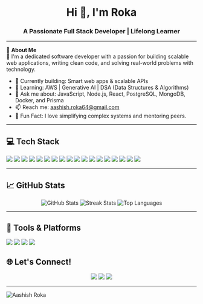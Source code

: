 <h1 align="center">Hi 👋, I'm Roka</h1>
<h3 align="center">A Passionate Full Stack Developer | Lifelong Learner</h3>

---

🌟 **About Me**  
🚀 I'm a dedicated software developer with a passion for building scalable web applications, writing clean code, and solving real-world problems with technology.

- 🔭 Currently building: Smart web apps & scalable APIs  
- 🌱 Learning: AWS | Generative AI | DSA (Data Structures & Algorithms)  
- 💬 Ask me about: JavaScript, Node.js, React, PostgreSQL, MongoDB, Docker, and Prisma  
- 📫 Reach me: [aashish.roka64@gmail.com](mailto:aashish.roka64@gmail.com)  
- 🧠 Fun Fact: I love simplifying complex systems and mentoring peers.

---

## 💻 Tech Stack
<p align="left">
  <img src="https://img.shields.io/badge/javascript-%23323330.svg?style=for-the-badge&logo=javascript&logoColor=%23F7DF1E"/>
  <img src="https://img.shields.io/badge/typescript-%23007ACC.svg?style=for-the-badge&logo=typescript&logoColor=white"/>
  <img src="https://img.shields.io/badge/node.js-6DA55F?style=for-the-badge&logo=node.js&logoColor=white"/>
  <img src="https://img.shields.io/badge/express.js-%23404d59.svg?style=for-the-badge&logo=express&logoColor=%2361DAFB"/>
  <img src="https://img.shields.io/badge/react-%2320232a.svg?style=for-the-badge&logo=react&logoColor=%2361DAFB"/>
  <img src="https://img.shields.io/badge/next-black?style=for-the-badge&logo=next.js&logoColor=white"/>
  <img src="https://img.shields.io/badge/tailwindcss-%2338B2AC.svg?style=for-the-badge&logo=tailwind-css&logoColor=white"/>
  <img src="https://img.shields.io/badge/postgres-%23316192.svg?style=for-the-badge&logo=postgresql&logoColor=white"/>
  <img src="https://img.shields.io/badge/mysql-4479A1.svg?style=for-the-badge&logo=mysql&logoColor=white"/>
  <img src="https://img.shields.io/badge/MongoDB-%234ea94b.svg?style=for-the-badge&logo=mongodb&logoColor=white"/>
  <img src="https://img.shields.io/badge/Prisma-3982CE?style=for-the-badge&logo=Prisma&logoColor=white"/>
  <img src="https://img.shields.io/badge/docker-%230db7ed.svg?style=for-the-badge&logo=docker&logoColor=white"/>
  <img src="https://img.shields.io/badge/github-%23121011.svg?style=for-the-badge&logo=github&logoColor=white"/>
  <img src="https://img.shields.io/badge/git-%23F05033.svg?style=for-the-badge&logo=git&logoColor=white"/>
  <img src="https://img.shields.io/badge/Postman-FF6C37?style=for-the-badge&logo=postman&logoColor=white"/>
  <img src="https://img.shields.io/badge/markdown-%23000000.svg?style=for-the-badge&logo=markdown&logoColor=white"/>
  <img src="https://img.shields.io/badge/WordPress-%23117AC9.svg?style=for-the-badge&logo=WordPress&logoColor=white"/>
  <img src="https://img.shields.io/badge/Appwrite-%23FD366E.svg?style=for-the-badge&logo=appwrite&logoColor=white"/>
</p>

---

## 📈 GitHub Stats
<p align="center">
  <img src="https://github-readme-stats.vercel.app/api?username=roka59&theme=tokyonight&show_icons=true&hide_border=false" alt="GitHub Stats" />
  <img src="https://github-readme-streak-stats.herokuapp.com/?user=roka59&theme=tokyonight&hide_border=false" alt="Streak Stats" />
  <img src="https://github-readme-stats.vercel.app/api/top-langs/?username=roka59&theme=tokyonight&layout=compact&hide_border=false" alt="Top Languages" />
</p>

---

## 🔧 Tools & Platforms
<p align="left">
  <img src="https://img.shields.io/badge/GitHub%20Actions-2088FF.svg?style=for-the-badge&logo=github-actions&logoColor=white"/>
  <img src="https://img.shields.io/badge/Notion-%23000000.svg?style=for-the-badge&logo=notion&logoColor=white"/>
  <img src="https://img.shields.io/badge/Vercel-%23000000.svg?style=for-the-badge&logo=vercel&logoColor=white"/>
  <img src="https://img.shields.io/badge/VS%20Code-007ACC.svg?style=for-the-badge&logo=visual-studio-code&logoColor=white"/>
</p>



## 🌐 Let's Connect!
<p align="center">
  <a href="https://github.com/roka59"><img src="https://img.shields.io/badge/GitHub-%23121011.svg?style=for-the-badge&logo=github&logoColor=white"/></a>
  <a href="mailto:aashish.roka64@gmail.com"><img src="https://img.shields.io/badge/Email-D14836?style=for-the-badge&logo=gmail&logoColor=white"/></a>
  <a href="https://linkedin.com/in/aashish-roka/"><img src="https://img.shields.io/badge/LinkedIn-%230077B5.svg?style=for-the-badge&logo=linkedin&logoColor=white"/></a>
</p>

---

<p align="left"> <img src="https://komarev.com/ghpvc/?username=roka59&label=Profile%20views&color=0e75b6&style=flat" alt="Aashish Roka" /> </p>

